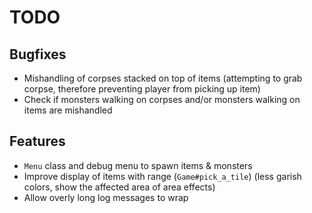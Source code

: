 # TODO

## Bugfixes

* Mishandling of corpses stacked on top of items (attempting to grab corpse, therefore preventing player from picking up item)
* Check if monsters walking on corpses and/or monsters walking on items are mishandled

## Features

* `Menu` class and debug menu to spawn items & monsters
* Improve display of items with range (`Game#pick_a_tile`) (less garish colors, show the affected area of area effects)
* Allow overly long log messages to wrap